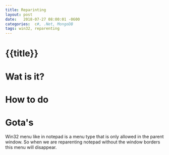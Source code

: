 ```yaml
---
title: Reparinting
layout: post
date:   2018-07-27 08:00:01 -0600
categories:  c#, .Net, MongoDB
tags: win32, reparenting
---
```


# {{title}}

# Wat is it?

# How to do

# Gota's

Win32 menu like in notepad is a menu type that is only allowed in the parent window. So when we are reparenting notepad without the window borders this menu will disappear.